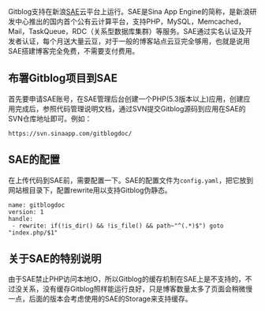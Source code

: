 <!--
author: jockchou
date: 2015-07-21
title: 在新浪SAE上运行GitBlog
tags: GitBlog
category: GitBlog
status: publish
summary: Gitblog支持在新浪SAE云平台上运行。SAE是Sina App Engine的简称，是新浪研发中心推出的国内首个公有云计算平台，支持PHP，MySQL，Memcached，Mail，TaskQueue，RDC（关系型数据库集群）等服务。SAE通过实名认证及开发者认证，每个月送大量云豆，对于一般的博客站点云豆完全够用，也就是说用SAE搭建博客完全免费，不需要支付费用。
-->

Gitblog支持在新浪[SAE](http://sae.sina.com.cn)云平台上运行。SAE是Sina App Engine的简称，是新浪研发中心推出的国内首个公有云计算平台，支持PHP，MySQL，Memcached，Mail，TaskQueue，RDC（关系型数据库集群）等服务。SAE通过实名认证及开发者认证，每个月送大量云豆，对于一般的博客站点云豆完全够用，也就是说用SAE搭建博客完全免费，不需要支付费用。

## 布署Gitblog项目到SAE ##

首先要申请SAE账号，在SAE管理后台创建一个PHP(5.3版本以上)应用，创建应用完成后，参照代码管理说明文档，通过SVN提交Gitblog源码到应用在SAE的SVN仓库地址即可。例如：

```
https://svn.sinaapp.com/gitblogdoc/
```

## SAE的配置 ##
在上传代码到SAE前，需要配置一下。SAE的配置文件为`config.yaml`，把它放到网站根目录下，配置rewrite用以支持Gitblog伪静态。

```
name: gitblogdoc
version: 1
handle:
 - rewrite: if(!is_dir() && !is_file() && path~"^(.*)$") goto "index.php/$1"
```

## 关于SAE的特别说明 ##

由于SAE禁止PHP访问本地IO，所以Gitblog的缓存机制在SAE上是不支持的，不过没关系，没有缓存Gitblog照样能运行良好，只是博客数量太多了页面会稍微慢一点，后面的版本会考虑使用的SAE的Storage来支持缓存。


